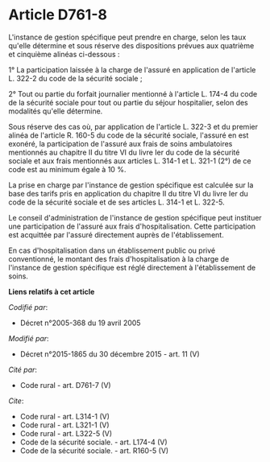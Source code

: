 # Article D761-8

L'instance de gestion spécifique peut prendre en charge, selon les taux qu'elle détermine et sous réserve des dispositions
prévues aux quatrième et cinquième alinéas ci-dessous : 

1° La participation laissée à la charge de l'assuré en application de l'article L. 322-2 du code de la sécurité sociale ; 

2° Tout ou partie du forfait journalier mentionné à l'article L. 174-4 du code de la sécurité sociale pour tout ou partie du
séjour hospitalier, selon des modalités qu'elle détermine. 

Sous réserve des cas où, par application de l'article L. 322-3 et du premier alinéa de l'article R. 160-5 du code de la
sécurité sociale, l'assuré en est exonéré, la participation de l'assuré aux frais de soins ambulatoires mentionnés au
chapitre II du titre VI du livre Ier du code de la sécurité sociale et aux frais mentionnés aux articles L. 314-1 et L. 321-1
(2°) de ce code est au minimum égale à 10 %. 

La prise en charge par l'instance de gestion spécifique est calculée sur la base des tarifs pris en application du chapitre
II du titre VI du livre Ier du code de la sécurité sociale et de ses articles L. 314-1 et L. 322-5. 

Le conseil d'administration de l'instance de gestion spécifique peut instituer une participation de l'assuré aux frais
d'hospitalisation. Cette participation est acquittée par l'assuré directement auprès de l'établissement. 

En cas d'hospitalisation dans un établissement public ou privé conventionné, le montant des frais d'hospitalisation à la
charge de l'instance de gestion spécifique est réglé directement à l'établissement de soins.

**Liens relatifs à cet article**

_Codifié par_:

  - Décret n°2005-368 du 19 avril 2005

_Modifié par_:

  - Décret n°2015-1865 du 30 décembre 2015 - art. 11 (V)

_Cité par_:

  - Code rural - art. D761-7 (V)

_Cite_:

  - Code rural - art. L314-1 (V)
  - Code rural - art. L321-1 (V)
  - Code rural - art. L322-5 (V)
  - Code de la sécurité sociale. - art. L174-4 (V)
  - Code de la sécurité sociale. - art. R160-5 (V)
